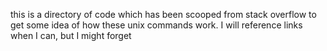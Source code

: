 this is a directory of code which has been scooped from stack overflow
to get some idea of how these unix commands work. I will reference links
when I can, but I might forget
